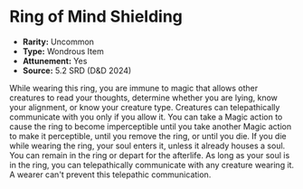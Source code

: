 # Ring of Mind Shielding

- **Rarity:** Uncommon
- **Type:** Wondrous Item
- **Attunement:** Yes
- **Source:** 5.2 SRD (D&D 2024)

While wearing this ring, you are immune to magic that allows other creatures to read your thoughts, determine whether you are lying, know your alignment, or know your creature type. Creatures can telepathically communicate with you only if you allow it. You can take a Magic action to cause the ring to become imperceptible until you take another Magic action to make it perceptible, until you remove the ring, or until you die. If you die while wearing the ring, your soul enters it, unless it already houses a soul. You can remain in the ring or depart for the afterlife. As long as your soul is in the ring, you can telepathically communicate with any creature wearing it. A wearer can't prevent this telepathic communication.
